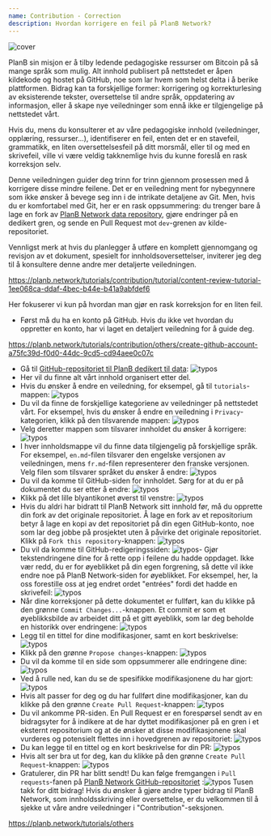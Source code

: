 ```yaml
---
name: Contribution - Correction
description: Hvordan korrigere en feil på PlanB Network?
---
```

![cover](assets/cover.webp)

PlanB sin misjon er å tilby ledende pedagogiske ressurser om Bitcoin på så mange språk som mulig. Alt innhold publisert på nettstedet er åpen kildekode og hostet på GitHub, noe som lar hvem som helst delta i å berike plattformen. Bidrag kan ta forskjellige former: korrigering og korrekturlesing av eksisterende tekster, oversettelse til andre språk, oppdatering av informasjon, eller å skape nye veiledninger som ennå ikke er tilgjengelige på nettstedet vårt.

Hvis du, mens du konsulterer et av våre pedagogiske innhold (veiledninger, opplæring, ressurser...), identifiserer en feil, enten det er en stavefeil, grammatikk, en liten oversettelsesfeil på ditt morsmål, eller til og med en skrivefeil, ville vi være veldig takknemlige hvis du kunne foreslå en rask korreksjon selv.

Denne veiledningen guider deg trinn for trinn gjennom prosessen med å korrigere disse mindre feilene. Det er en veiledning ment for nybegynnere som ikke ønsker å bevege seg inn i de intrikate detaljene av Git. Men, hvis du er komfortabel med Git, her er en rask oppsummering: du trenger bare å lage en fork av [PlanB Network data repository](https://github.com/DecouvreBitcoin/sovereign-university-data), gjøre endringer på en dedikert gren, og sende en Pull Request mot `dev`-grenen av kilde-repositoriet.

Vennligst merk at hvis du planlegger å utføre en komplett gjennomgang og revisjon av et dokument, spesielt for innholdsoversettelser, inviterer jeg deg til å konsultere denne andre mer detaljerte veiledningen.

https://planb.network/tutorials/contribution/tutorial/content-review-tutorial-1ee068ca-ddaf-4bec-b44e-b41a9abfdef6

Her fokuserer vi kun på hvordan man gjør en rask korreksjon for en liten feil.

- Først må du ha en konto på GitHub. Hvis du ikke vet hvordan du oppretter en konto, har vi laget en detaljert veiledning for å guide deg.

https://planb.network/tutorials/contribution/others/create-github-account-a75fc39d-f0d0-44dc-9cd5-cd94aee0c07c


- Gå til [GitHub-repositoriet til PlanB dedikert til data](https://github.com/DecouvreBitcoin/sovereign-university-data):
![typos](assets/01.webp)
- Her vil du finne alt vårt innhold organisert etter del.
- Hvis du ønsker å endre en veiledning, for eksempel, gå til `tutorials`-mappen:
![typos](assets/02.webp)
- Du vil da finne de forskjellige kategoriene av veiledninger på nettstedet vårt. For eksempel, hvis du ønsker å endre en veiledning i `Privacy`-kategorien, klikk på den tilsvarende mappen:
![typos](assets/03.webp)
- Velg deretter mappen som tilsvarer innholdet du ønsker å korrigere:
![typos](assets/04.webp)
- I hver innholdsmappe vil du finne data tilgjengelig på forskjellige språk. For eksempel, `en.md`-filen tilsvarer den engelske versjonen av veiledningen, mens `fr.md`-filen representerer den franske versjonen. Velg filen som tilsvarer språket du ønsker å endre: ![typos](assets/05.webp)
- Du vil da komme til GitHub-siden for innholdet. Sørg for at du er på dokumentet du ser etter å endre: ![typos](assets/06.webp)
- Klikk på det lille blyantikonet øverst til venstre: ![typos](assets/07.webp)
- Hvis du aldri har bidratt til PlanB Network sitt innhold før, må du opprette din fork av det originale repositoriet. Å lage en fork av et repositorium betyr å lage en kopi av det repositoriet på din egen GitHub-konto, noe som lar deg jobbe på prosjektet uten å påvirke det originale repositoriet. Klikk på `Fork this repository`-knappen: ![typos](assets/08.webp)
- Du vil da komme til GitHub-redigeringssiden: ![typos](assets/09.webp)- Gjør tekstendringene dine for å rette opp i feilene du hadde oppdaget. Ikke vær redd, du er for øyeblikket på din egen forgrening, så dette vil ikke endre noe på PlanB Network-siden for øyeblikket. For eksempel, her, la oss forestille oss at jeg endret ordet "entrées" fordi det hadde en skrivefeil: ![typos](assets/10.webp)
- Når dine korreksjoner på dette dokumentet er fullført, kan du klikke på den grønne `Commit Changes...`-knappen. Et commit er som et øyeblikksbilde av arbeidet ditt på et gitt øyeblikk, som lar deg beholde en historikk over endringene: ![typos](assets/11.webp)
- Legg til en tittel for dine modifikasjoner, samt en kort beskrivelse: ![typos](assets/12.webp)
- Klikk på den grønne `Propose changes`-knappen: ![typos](assets/13.webp)
- Du vil da komme til en side som oppsummerer alle endringene dine: ![typos](assets/14.webp)
- Ved å rulle ned, kan du se de spesifikke modifikasjonene du har gjort: ![typos](assets/15.webp)
- Hvis alt passer for deg og du har fullført dine modifikasjoner, kan du klikke på den grønne `Create Pull Request`-knappen: ![typos](assets/16.webp)
- Du vil ankomme PR-siden. En Pull Request er en forespørsel sendt av en bidragsyter for å indikere at de har dyttet modifikasjoner på en gren i et eksternt repositorium og at de ønsker at disse modifikasjonene skal vurderes og potensielt flettes inn i hovedgrenen av repositoriet: ![typos](assets/17.webp)
- Du kan legge til en tittel og en kort beskrivelse for din PR: ![typos](assets/18.webp)
- Hvis alt ser bra ut for deg, kan du klikke på den grønne `Create Pull Request`-knappen: ![typos](assets/19.webp)
- Gratulerer, din PR har blitt sendt! Du kan følge fremgangen i `Pull requests`-fanen på [PlanB Network GitHub-repositoriet](https://github.com/DecouvreBitcoin/sovereign-university-data/pulls) :![typos](assets/20.webp)
Tusen takk for ditt bidrag! Hvis du ønsker å gjøre andre typer bidrag til PlanB Network, som innholdsskriving eller oversettelse, er du velkommen til å sjekke ut våre andre veiledninger i "Contribution"-seksjonen.

https://planb.network/tutorials/others
